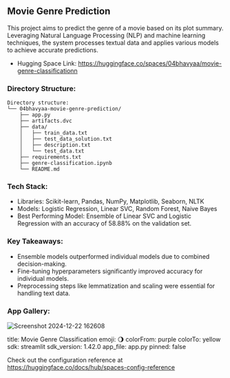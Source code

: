 ## Movie Genre Prediction

This project aims to predict the genre of a movie based on its plot summary. Leveraging Natural Language Processing (NLP) and machine learning techniques, the system processes textual data and applies various models to achieve accurate predictions.
- Hugging Space Link: https://huggingface.co/spaces/04bhavyaa/movie-genre-classificationn

### Directory Structure:

```
Directory structure:
└── 04bhavyaa-movie-genre-prediction/
    ├── app.py
    ├── artifacts.dvc
    ├── data/
    │   ├── train_data.txt
    │   ├── test_data_solution.txt
    │   ├── description.txt
    │   └── test_data.txt
    ├── requirements.txt
    ├── genre-classification.ipynb
    └── README.md
```

### Tech Stack:

- Libraries: Scikit-learn, Pandas, NumPy, Matplotlib, Seaborn, NLTK
- Models: Logistic Regression, Linear SVC, Random Forest, Naive Bayes
- Best Performing Model: Ensemble of Linear SVC and Logistic Regression with an accuracy of 58.88% on the validation set.

### Key Takeaways:

- Ensemble models outperformed individual models due to combined decision-making.
- Fine-tuning hyperparameters significantly improved accuracy for individual models.
- Preprocessing steps like lemmatization and scaling were essential for handling text data.

### App Gallery:
![Screenshot 2024-12-22 162608](https://github.com/user-attachments/assets/51be92ba-666c-428c-9add-b2ea35805738)

title: Movie Genre Classification
emoji: 🌖
colorFrom: purple
colorTo: yellow
sdk: streamlit
sdk_version: 1.42.0
app_file: app.py
pinned: false

Check out the configuration reference at https://huggingface.co/docs/hub/spaces-config-reference

